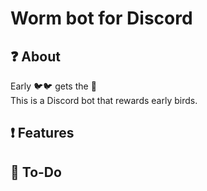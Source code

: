 # Worm bot for Discord

## ❓ About
Early 🐦🐦 gets the 🐛  
This is a Discord bot that rewards early birds.

## ❗ Features

## 📝 To-Do
